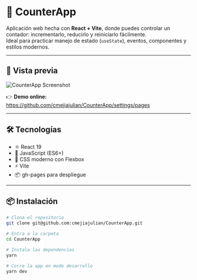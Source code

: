 # 🧮 CounterApp

Aplicación web hecha con **React + Vite**, donde puedes controlar un contador: incrementarlo, reducirlo y reiniciarlo fácilmente.  
Ideal para practicar manejo de estado (`useState`), eventos, componentes y estilos modernos.

---

## 🚀 Vista previa

![CounterApp Screenshot](./screenshot.png) <!-- Cambia esto por tu imagen -->

👉 **Demo online:**  
https://github.com/cmejiajulian/CounterApp/settings/pages

---

## 🛠️ Tecnologías

- ⚛️ React 19
- 🧠 JavaScript (ES6+)
- 🎨 CSS moderno con Flexbox
- ⚡ Vite
- 📦 gh-pages para despliegue

---

## 📦 Instalación

```bash
# Clona el repositorio
git clone git@github.com:cmejiajulian/CounterApp.git

# Entra a la carpeta
cd CounterApp

# Instala las dependencias
yarn

# Corre la app en modo desarrollo
yarn dev

